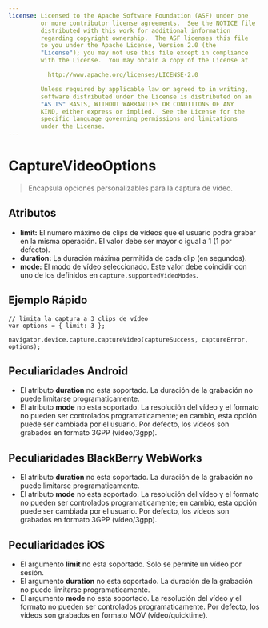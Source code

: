 ```yaml
---
license: Licensed to the Apache Software Foundation (ASF) under one
         or more contributor license agreements.  See the NOTICE file
         distributed with this work for additional information
         regarding copyright ownership.  The ASF licenses this file
         to you under the Apache License, Version 2.0 (the
         "License"); you may not use this file except in compliance
         with the License.  You may obtain a copy of the License at

           http://www.apache.org/licenses/LICENSE-2.0

         Unless required by applicable law or agreed to in writing,
         software distributed under the License is distributed on an
         "AS IS" BASIS, WITHOUT WARRANTIES OR CONDITIONS OF ANY
         KIND, either express or implied.  See the License for the
         specific language governing permissions and limitations
         under the License.
---
```


CaptureVideoOptions
===================

> Encapsula opciones personalizables para la captura de vídeo.

Atributos
---------

- __limit:__ El numero máximo de clips de vídeos que el usuario podrá grabar en la misma operación. El valor debe ser mayor o igual a 1 (1 por defecto).
- __duration:__ La duración máxima permitida de cada clip (en segundos).
- __mode:__ El modo de vídeo seleccionado. Este valor debe coincidir con uno de los definidos en `capture.supportedVideoModes`.

Ejemplo Rápido
--------------

    // limita la captura a 3 clips de vídeo
    var options = { limit: 3 };

    navigator.device.capture.captureVideo(captureSuccess, captureError, options);

Peculiaridades Android
----------------------

- El atributo __duration__ no esta soportado. La duración de la grabación no puede limitarse programaticamente.
- El atributo __mode__ no esta soportado. La resolución del vídeo y el formato no pueden ser controlados programaticamente; en cambio, esta opción puede ser cambiada por el usuario. Por defecto, los vídeos son grabados en formato 3GPP (vídeo/3gpp).


Peculiaridades BlackBerry WebWorks
----------------------------------

- El atributo __duration__ no esta soportado. La duración de la grabación no puede limitarse programaticamente.
- El atributo __mode__ no esta soportado.  La resolución del vídeo y el formato no pueden ser controlados programaticamente; en cambio, esta opción puede ser cambiada por el usuario. Por defecto, los vídeos son grabados en formato 3GPP (vídeo/3gpp).

Peculiaridades iOS
------------------

- El argumento __limit__ no esta soportado. Solo se permite un vídeo por sesión.
- El argumento __duration__ no esta soportado. La duración de la grabación no puede limitarse programaticamente.
- El argumento __mode__ no esta soportado. La resolución del vídeo y el formato no pueden ser controlados programaticamente. Por defecto, los vídeos son grabados en formato MOV (vídeo/quicktime).

